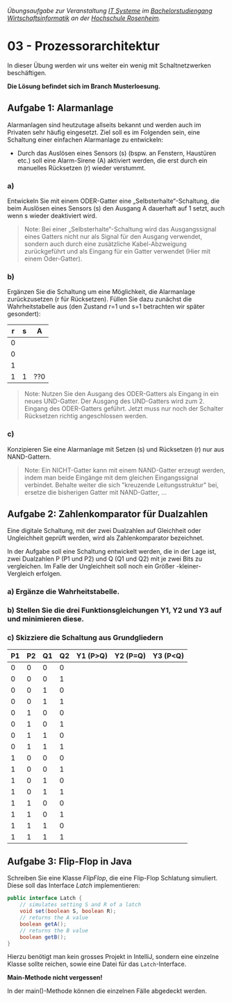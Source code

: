 _Übungsaufgabe zur Veranstaltung [IT Systeme](https://hsro-wif-oop.github.io) im [Bachelorstudiengang Wirtschaftsinformatik](https://www.th-rosenheim.de/technik/informatik-mathematik/wirtschaftsinformatik-bachelor/) an der [Hochschule Rosenheim](http://www.th-rosenheim.de)._


# 03 - Prozessorarchitektur

In dieser Übung werden wir uns weiter ein wenig mit Schaltnetzwerken beschäftigen.

**Die Lösung befindet sich im Branch Musterloesung.**


## Aufgabe 1: Alarmanlage

Alarmanlagen sind heutzutage allseits bekannt und werden auch im Privaten sehr häufig eingesetzt. Ziel soll es im Folgenden sein, eine Schaltung einer einfachen Alarmanlage zu entwickeln:
- Durch das Auslösen eines Sensors (s) (bspw. an Fenstern, Haustüren etc.) soll eine Alarm-Sirene (A) aktiviert werden, die erst durch ein manuelles Rücksetzen (r) wieder verstummt. 

### a)

Entwickeln Sie mit einem ODER-Gatter eine „Selbsterhalte“-Schaltung, die beim Auslösen eines Sensors (s) den Ausgang A dauerhaft auf 1 setzt, auch wenn s wieder deaktiviert wird.

>Note: Bei einer „Selbsterhalte“-Schaltung wird das Ausgangssignal eines Gatters nicht nur als Signal für den Ausgang verwendet, sondern auch durch eine zusätzliche Kabel-Abzweigung zurückgeführt und als Eingang für ein Gatter verwendet (Hier mit einem Oder-Gatter). 

### b)

Ergänzen Sie die Schaltung um eine Möglichkeit, die Alarmanlage zurückzusetzen (r für Rücksetzen). Füllen Sie dazu zunächst die Wahrheitstabelle aus (den Zustand r=1 und s=1 betrachten wir später gesondert): 

| r |  s | A |
|---|----|-------|
| 0 |   |      |
| 0 |   |      |
| 1 |   |      |
| 1 | 1  | ??0     |

>Note: Nutzen Sie den Ausgang des ODER-Gatters als Eingang in ein neues UND-Gatter. Der Ausgang des UND-Gatters wird zum 2. Eingang des ODER-Gatters geführt. Jetzt muss nur noch der Schalter Rücksetzen richtig angeschlossen werden.

### c)

Konzipieren Sie eine Alarmanlage mit Setzen (s) und Rücksetzen (r) nur aus NAND-Gattern. 

>Note: Ein NICHT-Gatter kann mit einem NAND-Gatter erzeugt werden, indem man beide Eingänge mit dem gleichen Eingangssignal verbindet.
Behalte weiter die sich "kreuzende Leitungsstruktur" bei, ersetze die bisherigen Gatter mit NAND-Gatter, ... 


## Aufgabe 2: Zahlenkomparator für Dualzahlen

Eine digitale Schaltung, mit der zwei Dualzahlen auf Gleichheit oder Ungleichheit geprüft werden, wird als Zahlenkomparator bezeichnet.

In der Aufgabe soll eine Schaltung entwickelt werden, die in der Lage ist, zwei Dualzahlen P (P1 und P2) und Q (Q1 und Q2) mit je zwei Bits zu vergleichen. Im Falle der Ungleichheit soll noch ein Größer -kleiner- Vergleich erfolgen. 

### a) Ergänze die Wahrheitstabelle. 
### b) Stellen Sie die drei Funktionsgleichungen Y1, Y2 und Y3 auf und minimieren diese.  
### c) Skizziere die Schaltung aus Grundgliedern


| P1 |  P2 | Q1   |Q2    |Y1 (P>Q) |Y2 (P=Q) |Y3 (P<Q) |
|----|-----|------|------|----|----|----|
|  0 |  0  |   0  | 0  | | | |
|  0 |  0  |   0  | 1  | | | |
|  0 |  0  |   1  | 0  | | | |
|  0 |  0  |   1  | 1  | | | |
|  0 |  1  |   0  | 0  | | | |
|  0 |  1  |   0  | 1  | | | |
|  0 |  1  |   1  | 0  | | | |
|  0 |  1  |   1  | 1  | | | |
|  1 |  0  |   0  | 0  | | | |
|  1 |  0  |   0  | 1  | | | |
|  1 |  0  |   1  | 0  | | | |
|  1 |  0  |   1  | 1  | | | |
|  1 |  1  |   0  | 0  | | | |
|  1 |  1  |   0  | 1  | | | |
|  1 |  1  |   1  | 0  | | | |
|  1 |  1  |   1  | 1  | | | |

## Aufgabe 3: Flip-Flop in Java

Schreiben Sie eine Klasse *FlipFlop*, die eine Flip-Flop Schlatung simuliert. Diese soll das Interface *Latch* implementieren:

```java
public interface Latch {
    // simulates setting S and R of a latch
    void set(boolean S, boolean R);
    // returns the A value
    boolean getA();
    // returns the B value
    boolean getB();
}
```

Hierzu benötigt man kein grosses Projekt in IntelliJ, sondern eine einzelne Klasse sollte reichen, sowie eine Datei für das `Latch`-Interface.

**Main-Methode nicht vergessen!**

In der main()-Methode können die einzelnen Fälle abgedeckt werden.